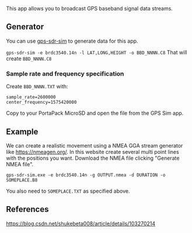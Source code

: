 This app allows you to broadcast GPS baseband signal data streams. 

## Generator
You can use [gps-sdr-sim](https://github.com/osqzss/gps-sdr-sim) to generate data for this app.  

`gps-sdr-sim -e brdc3540.14n -l LAT,LONG,HEIGHT -o BBD_NNNN.C8`
That will create `BBD_NNNN.C8`

### Sample rate and frequency specification
Create `BBD_NNNN.TXT` with:
```
sample_rate=2600000
center_frequency=1575420000
```

Copy to your PortaPack MicroSD and open the file from the GPS Sim app.

## Example
We can create a realistic movement using a NMEA GGA stream generator like https://nmeagen.org/. In this website create several multi point lines with the positions you want. Download the NMEA file clicking "Generate NMEA file".

`gps-sdr-sim.exe -e brdc3540.14n -g OUTPUT.nmea -d DURATION -o SOMEPLACE.B8`

You also need to `SOMEPLACE.TXT` as specified above.

## References
https://blog.csdn.net/shukebeta008/article/details/103270214